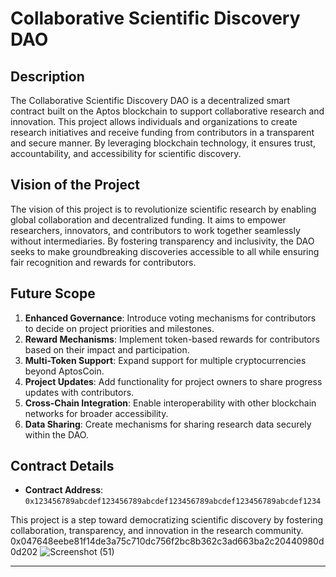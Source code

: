 # Collaborative Scientific Discovery DAO

## Description
The Collaborative Scientific Discovery DAO is a decentralized smart contract built on the Aptos blockchain to support collaborative research and innovation. This project allows individuals and organizations to create research initiatives and receive funding from contributors in a transparent and secure manner. By leveraging blockchain technology, it ensures trust, accountability, and accessibility for scientific discovery.

## Vision of the Project
The vision of this project is to revolutionize scientific research by enabling global collaboration and decentralized funding. It aims to empower researchers, innovators, and contributors to work together seamlessly without intermediaries. By fostering transparency and inclusivity, the DAO seeks to make groundbreaking discoveries accessible to all while ensuring fair recognition and rewards for contributors.

## Future Scope
1. **Enhanced Governance**: Introduce voting mechanisms for contributors to decide on project priorities and milestones.
2. **Reward Mechanisms**: Implement token-based rewards for contributors based on their impact and participation.
3. **Multi-Token Support**: Expand support for multiple cryptocurrencies beyond AptosCoin.
4. **Project Updates**: Add functionality for project owners to share progress updates with contributors.
5. **Cross-Chain Integration**: Enable interoperability with other blockchain networks for broader accessibility.
6. **Data Sharing**: Create mechanisms for sharing research data securely within the DAO.

## Contract Details
- **Contract Address**: `0x123456789abcdef123456789abcdef123456789abcdef123456789abcdef1234`

This project is a step toward democratizing scientific discovery by fostering collaboration, transparency, and innovation in the research community.
0x047648eebe81f14de3a75c710dc756f2bc8b362c3ad663ba2c20440980d0d202
![Screenshot (51)](https://github.com/user-attachments/assets/ba841d44-cb54-44e9-a8d5-70abc7ed0fc4)

---
